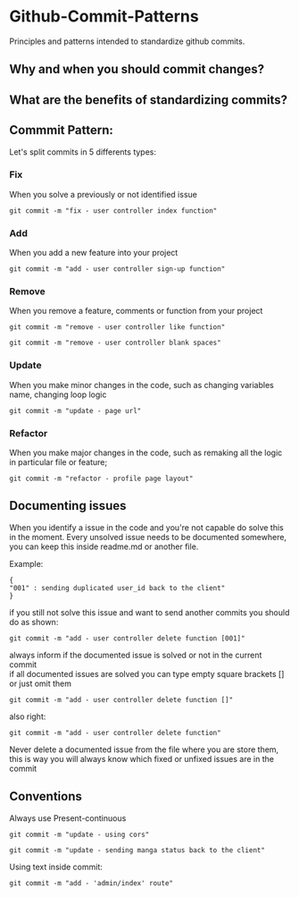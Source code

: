 # Github-Commit-Patterns
Principles and patterns intended to standardize github commits.

## Why and when you should commit changes?


## What are the benefits of standardizing commits?

## Commmit Pattern:

Let's split commits in 5 differents types:

### Fix
  When you solve a previously or not identified issue
  ```
  git commit -m "fix - user controller index function"
  ```
 
  
### Add
  When you add a new feature into your project
  ```
  git commit -m "add - user controller sign-up function"
  ```
  
### Remove
  When you remove a feature, comments or function from your project
   ```
  git commit -m "remove - user controller like function"
  ```
  
  ```
  git commit -m "remove - user controller blank spaces"
  ```
  
### Update
  When you make minor changes in the code, such as changing variables name, changing loop logic
  ```
  git commit -m "update - page url"
  ```
  
### Refactor
  When you make major changes in the code, such as remaking all the logic in particular file or feature;
  ```
  git commit -m "refactor - profile page layout"
  ```

## Documenting issues
  When you identify a issue in the code and you're not capable do solve this in the moment.
  Every unsolved issue needs to be documented somewhere, you can keep this inside readme.md or another file.   
 
  Example:
  ```
  {
  "001" : sending duplicated user_id back to the client"
  }
  
  ```
  
  if you still not solve this issue and want to send another commits you should do as shown:
  
  ```
  git commit -m "add - user controller delete function [001]"
  ```
  
  always inform if the documented issue is solved or not in the current commit  
  if all documented issues are solved you can type empty square brackets [] or just omit them

  ```
  git commit -m "add - user controller delete function []"
  ```
  
  also right:
  ```
  git commit -m "add - user controller delete function"
  ```
  
  Never delete a documented issue from the file where you are store them, this is way you will always know which fixed or unfixed issues are in the commit

## Conventions
  Always use Present-continuous
  ```
  git commit -m "update - using cors"
  ```
  
  ```
  git commit -m "update - sending manga status back to the client"
  ```
  
  Using text inside commit:
  ```
  git commit -m "add - 'admin/index' route"
  ```

